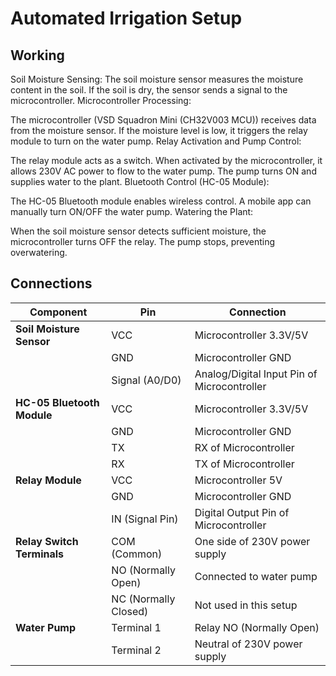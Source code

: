 # Automated Irrigation Setup

## Working
Soil Moisture Sensing:
The soil moisture sensor measures the moisture content in the soil.
If the soil is dry, the sensor sends a signal to the microcontroller.
Microcontroller Processing:

The microcontroller (VSD Squadron Mini (CH32V003 MCU)) receives data from the moisture sensor.
If the moisture level is low, it triggers the relay module to turn on the water pump.
Relay Activation and Pump Control:

The relay module acts as a switch. When activated by the microcontroller, it allows 230V AC power to flow to the water pump.
The pump turns ON and supplies water to the plant.
Bluetooth Control (HC-05 Module):

The HC-05 Bluetooth module enables wireless control.
A mobile app can manually turn ON/OFF the water pump.
Watering the Plant:

When the soil moisture sensor detects sufficient moisture, the microcontroller turns OFF the relay.
The pump stops, preventing overwatering.

## Connections

| **Component**               | **Pin**         | **Connection** |
|-----------------------------|----------------|---------------|
| **Soil Moisture Sensor**    | VCC            | Microcontroller 3.3V/5V |
|                             | GND            | Microcontroller GND |
|                             | Signal (A0/D0) | Analog/Digital Input Pin of Microcontroller |
| **HC-05 Bluetooth Module**  | VCC            | Microcontroller 3.3V/5V |
|                             | GND            | Microcontroller GND |
|                             | TX             | RX of Microcontroller |
|                             | RX             | TX of Microcontroller |
| **Relay Module**            | VCC            | Microcontroller 5V |
|                             | GND            | Microcontroller GND |
|                             | IN (Signal Pin)| Digital Output Pin of Microcontroller |
| **Relay Switch Terminals**  | COM (Common)   | One side of 230V power supply |
|                             | NO (Normally Open) | Connected to water pump |
|                             | NC (Normally Closed) | Not used in this setup |
| **Water Pump**              | Terminal 1     | Relay NO (Normally Open) |
|                             | Terminal 2     | Neutral of 230V power supply |
